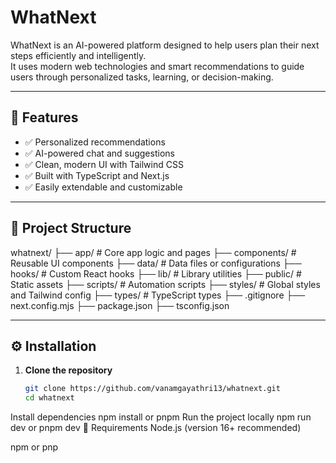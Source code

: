 # WhatNext

WhatNext is an AI-powered platform designed to help users plan their next steps efficiently and intelligently.  
It uses modern web technologies and smart recommendations to guide users through personalized tasks, learning, or decision-making.

---

## 🚀 Features

- ✅ Personalized recommendations
- ✅ AI-powered chat and suggestions
- ✅ Clean, modern UI with Tailwind CSS
- ✅ Built with TypeScript and Next.js
- ✅ Easily extendable and customizable

---

## 📂 Project Structure

whatnext/
├── app/ # Core app logic and pages
├── components/ # Reusable UI components
├── data/ # Data files or configurations
├── hooks/ # Custom React hooks
├── lib/ # Library utilities
├── public/ # Static assets
├── scripts/ # Automation scripts
├── styles/ # Global styles and Tailwind config
├── types/ # TypeScript types
├── .gitignore
├── next.config.mjs
├── package.json
├── tsconfig.json

---

## ⚙️ Installation

1. **Clone the repository**

   ```bash
   git clone https://github.com/vanamgayathri13/whatnext.git
   cd whatnext
Install dependencies
npm install
or
pnpm 
Run the project locally
npm run dev
or
pnpm dev
📌 Requirements
Node.js (version 16+ recommended)

npm or pnp
